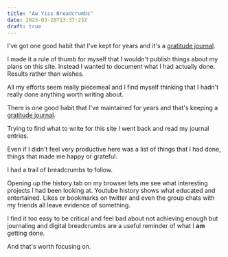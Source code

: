 ```yaml
---
title: "Aw Yiss Breadcrumbs"
date: 2023-03-20T13:37:23Z
draft: true
---
```


I've got one good habit that I've kept for years and it's a [gratitude journal]().



I made it a rule of thumb for myself that I wouldn't publish things about my plans on this site.
Instead I wanted to document what I had actually done. Results rather than wishes.

All my efforts seem really piecemeal and I find myself thinking that I hadn't really done anything worth writing about.

There is one good habit that I've maintained for years and that's keeping a [gratitude journal](#).

Trying to find what to write for this site I went back and read my journal entries.

Even if I didn't feel very productive here was a list of things that I had done, things that made me happy or grateful.

I had a trail of breadcrumbs to follow.

Opening up the history tab on my browser lets me see what interesting projects I had been looking at. Youtube history shows what educated and entertained.
Likes or bookmarks on twitter and even the group chats with my friends all leave evidence of something.

I find it too easy to be critical and feel bad about not achieving enough but journaling and digital breadcrumbs are a useful reminder of what I __am__ getting done.

And that's worth focusing on.